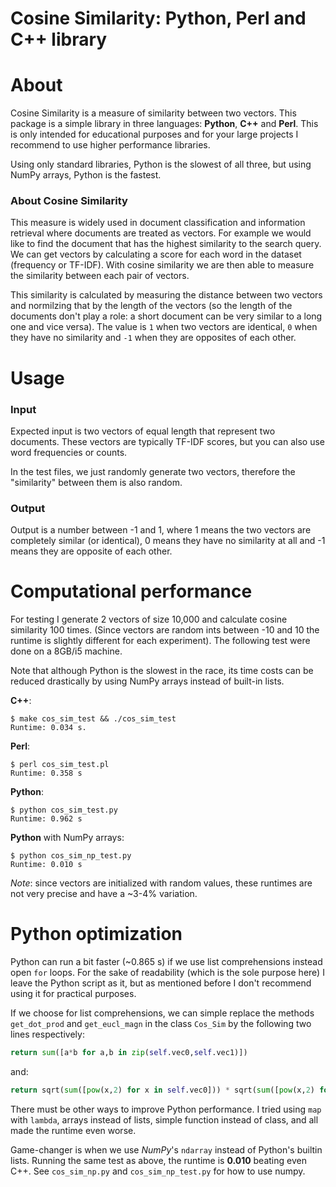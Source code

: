 
# Cosine Similarity: Python, Perl and C++ library

# About

Cosine Similarity is a measure of similarity between two vectors. This package
is a simple library in three languages: __Python__, __C++__ and __Perl__. This
is only intended for educational purposes and for your large projects I recommend
to use higher performance libraries.

Using only standard libraries, Python is the slowest of all three, but using NumPy arrays, Python is the fastest.


### About Cosine Similarity
This measure is widely used in document classification and information retrieval where documents are treated as vectors. For example we would like to
find the document that has the highest similarity to the search query. We can get vectors by calculating a score for each word in the dataset (frequency or TF-IDF). With cosine similarity we are then able to measure the similarity between each pair of vectors.

This similarity is calculated by measuring the distance between two vectors and normilzing that by the length of the vectors (so the length of the documents don't play a role: a short document can be very similar to a long one and vice versa). The value is `1` when two vectors are identical, `0` when they have no similarity and `-1` when they are opposites of each other.

# Usage
### Input
Expected input is two vectors of equal length that represent two documents.
These vectors are typically TF-IDF scores, but you can also use word frequencies
or counts.

In the test files, we just randomly generate two vectors, therefore the
"similarity" between them is also random.

### Output

Output is a number between -1 and 1, where 1 means the two vectors are
completely similar (or identical), 0 means they have no similarity at all and -1
means they are opposite of each other.

# Computational performance

For testing I generate 2 vectors of size 10,000 and calculate cosine similarity 100 times. (Since vectors are random ints between -10 and 10 the runtime is slightly different for each experiment). The following test were done on a 8GB/i5 machine.

Note that although Python is the slowest in the race, its time costs can be reduced drastically by using NumPy arrays instead of built-in lists.


__C++__:
```
$ make cos_sim_test && ./cos_sim_test
Runtime: 0.034 s.
```

__Perl__:
```
$ perl cos_sim_test.pl
Runtime: 0.358 s
```

__Python__:
```
$ python cos_sim_test.py
Runtime: 0.962 s
```

__Python__ with NumPy arrays:
```
$ python cos_sim_np_test.py
Runtime: 0.010 s
```

_Note_: since vectors are initialized with random values, these runtimes are not very precise and have a ~3-4% variation.

# Python optimization

Python can run a bit faster (~0.865 s) if we use list comprehensions instead open `for` loops. For the sake of readability (which is the sole purpose here) I leave the Python script as it, but as mentioned before I don't recommend using it for practical purposes.

If we choose for list comprehensions, we can simple replace the methods `get_dot_prod` and `get_eucl_magn` in the class `Cos_Sim` by the following two lines respectively:

```python
return sum([a*b for a,b in zip(self.vec0,self.vec1)])
```


and:
```python
return sqrt(sum([pow(x,2) for x in self.vec0])) * sqrt(sum([pow(x,2) for x in self.vec1]))
```

There must be other ways to improve Python performance. I tried using `map` with `lambda`, arrays instead of lists, simple function instead of class, and all made the runtime even worse.

Game-changer is when we use _NumPy_'s `ndarray` instead of Python's builtin lists. Running the same test as above, the runtime is __0.010__ beating even C++. See `cos_sim_np.py` and `cos_sim_np_test.py` for how to use numpy.
